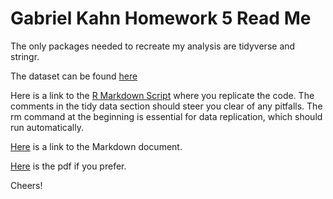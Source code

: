 # Gabriel Kahn Homework 5 Read Me

The only packages needed to recreate my analysis are tidyverse and stringr.

The dataset can be found [here](https://github.com/GabrielKahn/hw05/blob/master/CHR_data.csv)

Here is a link to the [R Markdown Script](https://github.com/GabrielKahn/hw05/blob/master/CHR%20data%20report.Rmd) where you replicate the code. The comments in the tidy data section should steer you clear of any pitfalls. The rm command at the beginning is essential for data replication, which should run automatically.

[Here](https://github.com/GabrielKahn/hw05/blob/master/CHR_data_report.md) is a link to the Markdown document.

[Here](https://github.com/GabrielKahn/hw05/blob/master/CHR_data_report.pdf) is the pdf if you prefer.

Cheers!